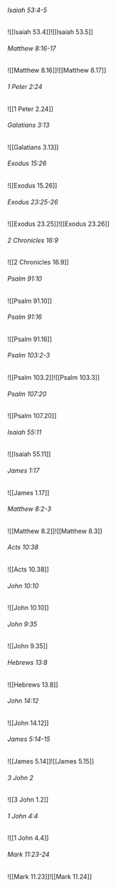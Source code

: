 ###### Isaiah 53:4-5

![[Isaiah 53.4]]![[Isaiah 53.5]]

###### Matthew 8:16-17

![[Matthew 8.16]]![[Matthew 8.17]]

###### 1 Peter 2:24

![[1 Peter 2.24]]

###### Galatians 3:13

![[Galatians 3.13]]

###### Exodus 15:26

![[Exodus 15.26]]

###### Exodus 23:25-26

![[Exodus 23.25]]![[Exodus 23.26]]

###### 2 Chronicles 16:9

![[2 Chronicles 16.9]]

###### Psalm 91:10

![[Psalm 91.10]]

###### Psalm 91:16

![[Psalm 91.16]]

###### Psalm 103:2-3

![[Psalm 103.2]]![[Psalm 103.3]]

###### Psalm 107:20

![[Psalm 107.20]]

###### Isaiah 55:11

![[Isaiah 55.11]]

###### James 1:17

![[James 1.17]]

###### Matthew 8:2-3

![[Matthew 8.2]]![[Matthew 8.3]]

###### Acts 10:38

![[Acts 10.38]]

###### John 10:10

![[John 10.10]]

###### John 9:35

![[John 9.35]]

###### Hebrews 13:8

![[Hebrews 13.8]]

###### John 14:12

![[John 14.12]]

###### James 5:14-15

![[James 5.14]]![[James 5.15]]

###### 3 John 2

![[3 John 1.2]]

###### 1 John 4:4

![[1 John 4.4]]

###### Mark 11:23-24

![[Mark 11.23]]![[Mark 11.24]]